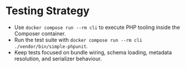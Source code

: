 # Testing Strategy

- Use `docker compose run --rm cli` to execute PHP tooling inside the Composer container.
- Run the test suite with `docker compose run --rm cli ./vendor/bin/simple-phpunit`.
- Keep tests focused on bundle wiring, schema loading, metadata resolution, and serializer behaviour.

